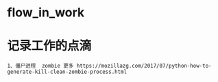 # flow_in_work
   # **记录工作的点滴**
    1、僵尸进程  zombie 更多 https://mozillazg.com/2017/07/python-how-to-generate-kill-clean-zombie-process.html
